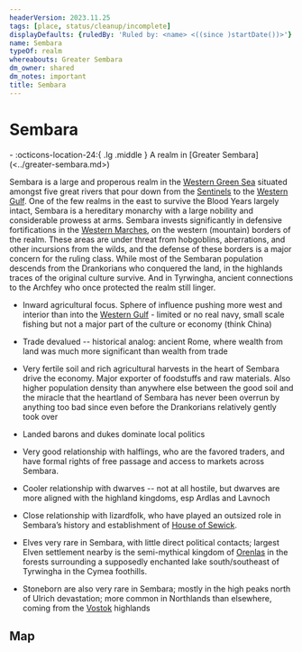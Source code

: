 ```yaml
---
headerVersion: 2023.11.25
tags: [place, status/cleanup/incomplete]
displayDefaults: {ruledBy: 'Ruled by: <name> <((since )startDate())>'}
name: Sembara
typeOf: realm
whereabouts: Greater Sembara
dm_owner: shared
dm_notes: important
title: Sembara
---
```

# Sembara
<div class="grid cards ext-narrow-margin ext-one-column" markdown>
-    :octicons-location-24:{ .lg .middle } A realm in [Greater Sembara](<../greater-sembara.md>)  
</div>


Sembara is a large and properous realm in the [Western Green Sea](<../../western-green-sea/western-green-sea.md>) situated amongst five great rivers that pour down from the [Sentinels](<../../sentinel-range.md>) to the [Western Gulf](<../western-gulf.md>).  One of the few realms in the east to survive the Blood Years largely intact, Sembara is a hereditary monarchy with a large nobility and considerable prowess at arms. Sembara invests significantly in defensive fortifications in the [Western Marches](<western-marches/western-marches.md>), on the western (mountain) borders of the realm. These areas are under threat from hobgoblins, aberrations, and other incursions from the wilds, and the defense of these borders is a major concern for the ruling class. While most of the Sembaran population descends from the Drankorians who conquered the land, in the highlands traces of the original culture survive. And in Tyrwingha, ancient connections to the Archfey who once protected the realm still linger.


-   Inward agricultural focus. Sphere of influence pushing more west and interior than into the [Western Gulf](<../western-gulf.md>) - limited or no real navy, small scale fishing but not a major part of the culture or economy (think China)
    
-   Trade devalued -- historical analog: ancient Rome, where wealth from land was much more significant than wealth from trade
    
-   Very fertile soil and rich agricultural harvests in the heart of Sembara drive the economy. Major exporter of foodstuffs and raw materials. Also higher population density than anywhere else between the good soil and the miracle that the heartland of Sembara has never been overrun by anything too bad since even before the Drankorians relatively gently took over
    
-   Landed barons and dukes dominate local politics
    
-   Very good relationship with halflings, who are the favored traders, and have formal rights of free passage and access to markets across Sembara.
    
-   Cooler relationship with dwarves -- not at all hostile, but dwarves are more aligned with the highland kingdoms, esp Ardlas and Lavnoch
    
-   Close relationship with lizardfolk, who have played an outsized role in Sembara’s history and establishment of [House of Sewick](<../../../groups/sembaran-noble-houses/house-of-sewick.md>).
    
-   Elves very rare in Sembara, with little direct political contacts; largest Elven settlement nearby is the semi-mythical kingdom of [Orenlas](<../../upper-istaros/orenlas/orenlas.md>) in the forests surrounding a supposedly enchanted lake south/southeast of Tyrwingha in the Cymea foothills.
    
-   Stoneborn are also very rare in Sembara; mostly in the high peaks north of Ulrich devastation; more common in Northlands than elsewhere, coming from the [Vostok](<../vostok/vostok.md>) highlands


## Map

<script src="https://unpkg.com/leaflet@1.9.4/dist/leaflet.js"
integrity="sha256-20nQCchB9co0qIjJZRGuk2/Z9VM+kNiyxNV1lvTlZBo=" crossorigin="" ></script>


<div id="region-map-sembara" class="ext-map-container"></div>

<script type="text/javascript">
    document.addEventListener("DOMContentLoaded", function () {

            var map = L.map('region-map-sembara', {
                crs: L.CRS.Simple,
                minZoom: -1,
                maxZoom: 3
            });

            
            // this bounds must be in the form [y,x], [y,x]
            // it will typically be, in the yaml, 
            // bounds:
            //  - [0,0]
            //  - [100,100]

            var bounds = [[[0, 0], [2468, 2308]]];

            // this has to be the path, i.e. what was working for me was /assets/world-map-01-02.png
            var image = L.imageOverlay('/taelgarverse/assets/sembara-regions.png', bounds).addTo(map);
            map.setView( [1200, 1200], 0);
        })
</script>







